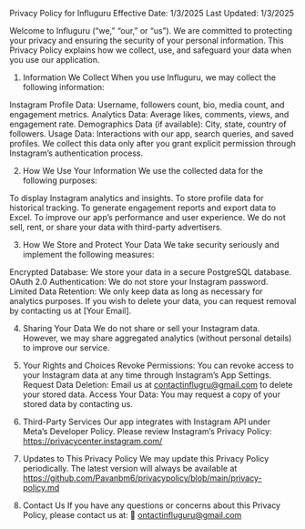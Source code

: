 Privacy Policy for Influguru
Effective Date: 1/3/2025
Last Updated: 1/3/2025

Welcome to Influguru (“we,” “our,” or “us”). We are committed to protecting your privacy and ensuring the security of your personal information. This Privacy Policy explains how we collect, use, and safeguard your data when you use our application.

1. Information We Collect
When you use Influguru, we may collect the following information:

Instagram Profile Data: Username, followers count, bio, media count, and engagement metrics.
Analytics Data: Average likes, comments, views, and engagement rate.
Demographics Data (if available): City, state, country of followers.
Usage Data: Interactions with our app, search queries, and saved profiles.
We collect this data only after you grant explicit permission through Instagram’s authentication process.

2. How We Use Your Information
We use the collected data for the following purposes:

To display Instagram analytics and insights.
To store profile data for historical tracking.
To generate engagement reports and export data to Excel.
To improve our app’s performance and user experience.
We do not sell, rent, or share your data with third-party advertisers.

3. How We Store and Protect Your Data
We take security seriously and implement the following measures:

Encrypted Database: We store your data in a secure PostgreSQL database.
OAuth 2.0 Authentication: We do not store your Instagram password.
Limited Data Retention: We only keep data as long as necessary for analytics purposes.
If you wish to delete your data, you can request removal by contacting us at [Your Email].

4. Sharing Your Data
We do not share or sell your Instagram data. However, we may share aggregated analytics (without personal details) to improve our service.

5. Your Rights and Choices
Revoke Permissions: You can revoke access to your Instagram data at any time through Instagram’s App Settings.
Request Data Deletion: Email us at contactinflugru@gmail.com to delete your stored data.
Access Your Data: You may request a copy of your stored data by contacting us.
6. Third-Party Services
Our app integrates with Instagram API under Meta’s Developer Policy. Please review Instagram’s Privacy Policy:
https://privacycenter.instagram.com/

7. Updates to This Privacy Policy
We may update this Privacy Policy periodically. The latest version will always be available at https://github.com/Pavanbm6/privacypolicy/blob/main/privacy-policy.md

8. Contact Us
If you have any questions or concerns about this Privacy Policy, please contact us at:
📧 ontactinfluguru@gmail.com
